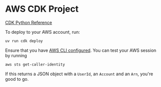 # AWS CDK Project

[CDK Python Reference](https://docs.aws.amazon.com/cdk/api/v2/python/)

To deploy to your AWS account, run:

```bash
uv run cdk deploy
```

Ensure that you have [AWS CLI configured](https://docs.aws.amazon.com/cli/latest/userguide/getting-started-quickstart.html).
You can test your AWS session by running

```bash
aws sts get-caller-identity
```

If this returns a JSON object with a `UserId`, an `Account` and an `Arn`, you're good to go.
